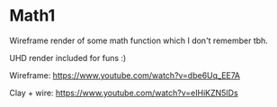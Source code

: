 # Math1

Wireframe render of some math function which I don't remember tbh.

UHD render included for funs :)

Wireframe: https://www.youtube.com/watch?v=dbe6Uq_EE7A

Clay + wire: https://www.youtube.com/watch?v=eIHiKZN5IDs
